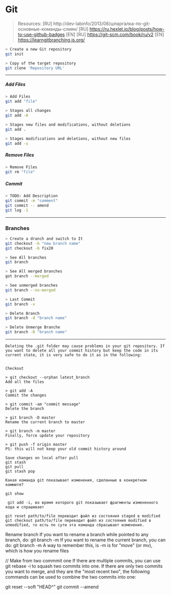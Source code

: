 <!-- ```sh
> description
command
``` -->

# Git

> Resources:
 [RU] http://dev-labinfo/2013/08/шпаргалка-по-git-основные-команды-слиян/
 [RU] https://ru.hexlet.io/blog/posts/how-to-use-github-badges
 [EN] [RU] https://git-scm.com/book/ru/v2
 [EN] https://learngitbranching.js.org/

```sh
> Create a new Git repository
git init
```

```sh
> Copy of the target repository
git clone 'Repository URL'
```

***

##### Add Files

```sh
> Add Files
git add "file"

> Stages all changes
git add -A 

> Stages new files and modifications, without deletions
git add . 

> Stages modifications and deletions, without new files
git add -u 
```

##### Remove Files

```sh
> Remove Files
git rm "file"
```

##### Commit

```bash
> TODO: Add Description
git commit -m "comment"
git commit -- amend
git log -1
```

***

### Branches

```sh
> Create a dranch and switch to It
git checkout -b "new branch name"
git checkout -b fix20
```

```sh
> See All branches
git branch

> See All merged branches
got branch --merged

> See unmerged branches
git branch --no-merged

> Last Commit
git branch -v

> Delete Branch
git branch -d "branch name"

> Delete Unmerge Branche
git branch -D "branch name"
```

***

```
Deleting the .git folder may cause problems in your git repository. If you want to delete all your commit history but keep the code in its current state, it is very safe to do it as in the following:


Checkout

> git checkout --orphan latest_branch
Add all the files

> git add -A
Commit the changes

> git commit -am "commit message"
Delete the branch

> git branch -D master
Rename the current branch to master

> git branch -m master
Finally, force update your repository

> git push -f origin master
PS: this will not keep your old commit history around
```

```
Save changes on local after pull
git stash
git pull
git stash pop

Какая команда git показывает изменения, сделанные в конкретном коммите?

git show

 git add -i, во время которого git показывает фрагменты измененного кода и спрашивает

git reset path/to/file переводит файл из состояния staged в modified
git checkout path/to/file переводит файл из состояния modified в unmodified, то есть по сути эта команда сбрасывает изменения.
```
Rename branch
If you want to rename a branch while pointed to any branch, do:
git branch -m <oldname> <newname>
If you want to rename the current branch, you can do:
git branch -m <newname>
A way to remember this, is -m is for "move" (or mv), which is how you rename files
 
 
 
// Make from two commmit one
If there are multiple commits, you can use git rebase -i to squash two commits into one.
If there are only two commits you want to merge, and they are the "most recent two", the following commands can be used to combine the two commits into one:
 
git reset --soft "HEAD^"
git commit --amend
